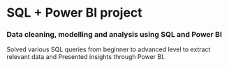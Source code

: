 # SQL + Power BI project 
### Data cleaning, modelling and analysis using SQL and Power BI
Solved various SQL queries from beginner to advanced level to extract relevant data and Presented insights through Power BI.
